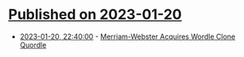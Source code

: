 # [Published on 2023-01-20](index.md)

* [2023-01-20, 22:40:00](https://games.slashdot.org/story/23/01/20/222214/merriam-webster-acquires-wordle-clone-quordle?utm_source=rss1.0mainlinkanon&utm_medium=feed) - [Merriam-Webster Acquires Wordle Clone Quordle](https://games.slashdot.org/story/23/01/20/222214/merriam-webster-acquires-wordle-clone-quordle?utm_source=rss1.0mainlinkanon&utm_medium=feed)
